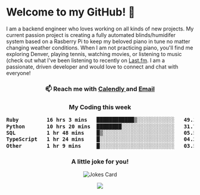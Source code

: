 <h1> Welcome to my GitHub! 👋 </h1>


  I am a backend engineer who loves working on all kinds of new projects. My current passion project is creating a fully automated blinds/humidifer system based on a Rasberry Pi to keep my beloved piano in tune no matter changing weather conditions. When I am not practicing piano, you'll find me exploring Denver, playing tennis, watching movies, or listening to music (check out what I've been listening to recently on [Last.fm](https://www.last.fm/user/mballa000). I am a passionate, driven developer and would love to connect and chat with everyone!

<h3 align = "center"> 📫 Reach me with <a href = "https://calendly.com/msbrandt00/30min"> Calendly </a> and <a href="mailto:msbrandt00@gmail.com">Email</a> 
 </h3>


 
<div align = "center"
[![Anurag's GitHub stats](https://github-readme-stats.vercel.app/api?username=mbrandt00)](https://github.com/anuraghazra/github-readme-stats)
          </div>
<h3 align="center">
  My Coding this week
<!--START_SECTION:waka-->

```txt
Ruby         16 hrs 3 mins   ████████████▒░░░░░░░░░░░░   49.19 %
Python       10 hrs 20 mins  ████████░░░░░░░░░░░░░░░░░   31.70 %
SQL          1 hr 48 mins    █▒░░░░░░░░░░░░░░░░░░░░░░░   05.53 %
TypeScript   1 hr 24 mins    █░░░░░░░░░░░░░░░░░░░░░░░░   04.29 %
Other        1 hr 9 mins     █░░░░░░░░░░░░░░░░░░░░░░░░   03.57 %
```

<!--END_SECTION:waka-->

### A little joke for you!

![Jokes Card](https://readme-jokes.vercel.app/api?hideBorder)

<a href="https://www.linkedin.com/in/mbrandt00/"><img src="https://img.shields.io/badge/linkedin-%230077B5.svg?&style=for-the-badge&logo=linkedin&logoColor=white" /></a>
